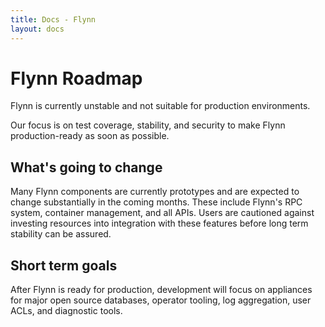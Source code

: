 ```yaml
---
title: Docs - Flynn
layout: docs
---
```


# Flynn Roadmap

Flynn is currently unstable and not suitable for production environments.

Our focus is on test coverage, stability, and security to make Flynn production-ready as soon as possible.

## What's going to change

Many Flynn components are currently prototypes and are expected to change substantially in the coming months. These include Flynn's RPC system, container management, and all APIs. Users are cautioned against investing resources into integration with these features before long term stability can be assured.

## Short term goals

After Flynn is ready for production, development will focus on appliances for major open source databases, operator tooling, log aggregation, user ACLs, and diagnostic tools.

